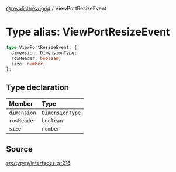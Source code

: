 [@revolist/revogrid](README.md) / ViewPortResizeEvent

# Type alias: ViewPortResizeEvent

```ts
type ViewPortResizeEvent: {
  dimension: DimensionType;
  rowHeader: boolean;
  size: number;
};
```

## Type declaration

| Member | Type |
| :------ | :------ |
| `dimension` | [`DimensionType`](Type.DimensionType.md) |
| `rowHeader` | `boolean` |
| `size` | `number` |

## Source

[src/types/interfaces.ts:216](https://github.com/revolist/revogrid/blob/ace6403c43f42f0eb026a7e73c0ae179d3a4c66f/src/types/interfaces.ts#L216)
